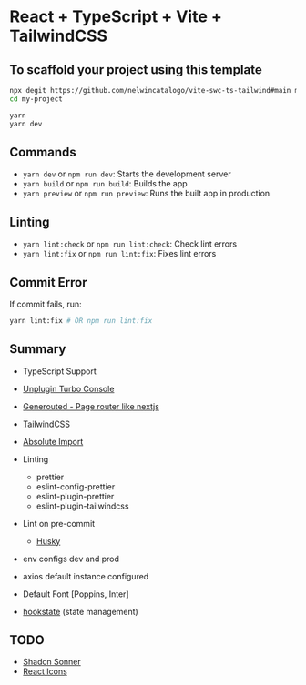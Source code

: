 # React + TypeScript + Vite + TailwindCSS

## To scaffold your project using this template

```bash
npx degit https://github.com/nelwincatalogo/vite-swc-ts-tailwind#main my-project
cd my-project

yarn
yarn dev
```

## Commands

- `yarn dev` or `npm run dev`: Starts the development server
- `yarn build` or `npm run build`: Builds the app
- `yarn preview` or `npm run preview`: Runs the built app in production

## Linting

- `yarn lint:check` or `npm run lint:check`: Check lint errors
- `yarn lint:fix` or `npm run lint:fix`: Fixes lint errors

## Commit Error

If commit fails, run:

```bash
yarn lint:fix # OR npm run lint:fix
```

## Summary

- TypeScript Support
- [Unplugin Turbo Console](https://utc.yuy1n.io/guide/getting-started.html)
- [Generouted - Page router like nextjs](https://github.com/oedotme/generouted?tab=readme-ov-file#getting-started)
- [TailwindCSS](https://tailwindcss.com/)
- [Absolute Import](https://dev.to/andrewezeani/how-to-create-absolute-imports-in-vite-react-app-a-step-by-step-guide-28co)
- Linting

  - prettier
  - eslint-config-prettier
  - eslint-plugin-prettier
  - eslint-plugin-tailwindcss

- Lint on pre-commit

  - [Husky](https://typicode.github.io/husky/)

- env configs dev and prod
- axios default instance configured
- Default Font [Poppins, Inter]
- [hookstate](https://hookstate.js.org/) (state management)

## TODO

- [Shadcn Sonner](https://ui.shadcn.com/docs/components/sonner)
- [React Icons](https://react-icons.github.io/react-icons/search)
